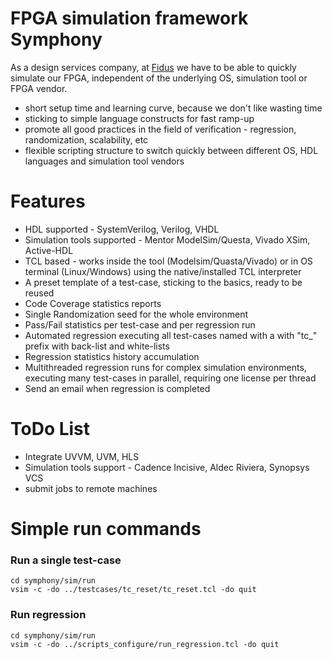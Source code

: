 # FPGA simulation framework Symphony
As a design services company, at [Fidus](http://fidus.com/) we have to be able to quickly simulate our FPGA, independent of the underlying OS, simulation tool or FPGA vendor. 
- short setup time and learning curve, because we don't like wasting time
- sticking to simple language constructs for fast ramp-up
- promote all good practices in the field of verification - regression, randomization, scalability, etc
- flexible scripting structure to switch quickly between different OS, HDL languages and simulation tool vendors

# Features
- HDL supported - SystemVerilog, Verilog, VHDL
- Simulation tools supported - Mentor ModelSim/Questa, Vivado XSim, Active-HDL
- TCL based - works inside the tool (Modelsim/Quasta/Vivado) or in OS terminal (Linux/Windows) using the native/installed TCL interpreter 
- A preset template of a test-case, sticking to the basics, ready to be reused
- Code Coverage statistics reports
- Single Randomization seed for the whole environment
- Pass/Fail statistics per test-case and per regression run
- Automated regression executing all test-cases named with a with "tc_" prefix with back-list and white-lists 
- Regression statistics history accumulation
- Multithreaded regression runs for complex simulation environments, executing many test-cases in parallel, requiring one license per thread
- Send an email when regression is completed

# ToDo List
- Integrate UVVM, UVM, HLS
- Simulation tools support - Cadence Incisive, Aldec Riviera, Synopsys VCS
- submit jobs to remote machines

# Simple run commands
### Run a single test-case
```
cd symphony/sim/run
vsim -c -do ../testcases/tc_reset/tc_reset.tcl -do quit
```
### Run regression
```
cd symphony/sim/run
vsim -c -do ../scripts_configure/run_regression.tcl -do quit
```
